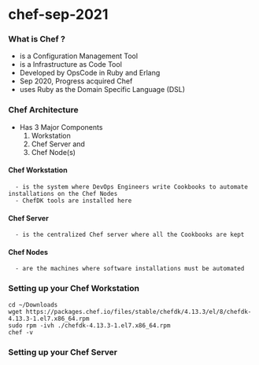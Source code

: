# chef-sep-2021

### What is Chef ?
- is a Configuration Management Tool
- is a Infrastructure as Code Tool
- Developed by OpsCode in Ruby and Erlang 
- Sep 2020,  Progress acquired Chef
- uses Ruby as the Domain Specific Language (DSL)

### Chef Architecture
- Has 3 Major Components
  1.  Workstation
  2.  Chef Server and
  3.  Chef Node(s)

#### Chef Workstation
      - is the system where DevOps Engineers write Cookbooks to automate installations on the Chef Nodes
      - ChefDK tools are installed here

#### Chef Server
      - is the centralized Chef server where all the Cookbooks are kept

#### Chef Nodes
      - are the machines where software installations must be automated 
      
### Setting up your Chef Workstation
```
cd ~/Downloads
wget https://packages.chef.io/files/stable/chefdk/4.13.3/el/8/chefdk-4.13.3-1.el7.x86_64.rpm
sudo rpm -ivh ./chefdk-4.13.3-1.el7.x86_64.rpm
chef -v
```

### Setting up your Chef Server
```
```
